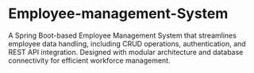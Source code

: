# Employee-management-System
A Spring Boot-based Employee Management System that streamlines employee data handling, including CRUD operations, authentication, and REST API integration. Designed with modular architecture and database connectivity for efficient workforce management.
